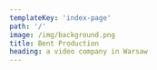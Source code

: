```yaml
---
templateKey: 'index-page'
path: '/'
image: /img/background.png
title: Bent Production
heading: a video company in Warsaw
---
```

